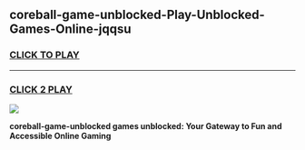 
## coreball-game-unblocked-Play-Unblocked-Games-Online-jqqsu
<h3>
<a href="https://premium76.site?title=coreball-game-unblocked&ref=25A">CLICK TO PLAY</a></h3>
<hr>

<h3>
<a href="https://premium76.site?title=coreball-game-unblocked&ref=25A">CLICK 2 PLAY</a>
  
</h3>

<a href="https://premium76.site?title=coreball-game-unblocked&ref=25A"><img src="https://clearcache.store/games.png"></a>


**coreball-game-unblocked games unblocked: Your Gateway to Fun and Accessible Online Gaming**
